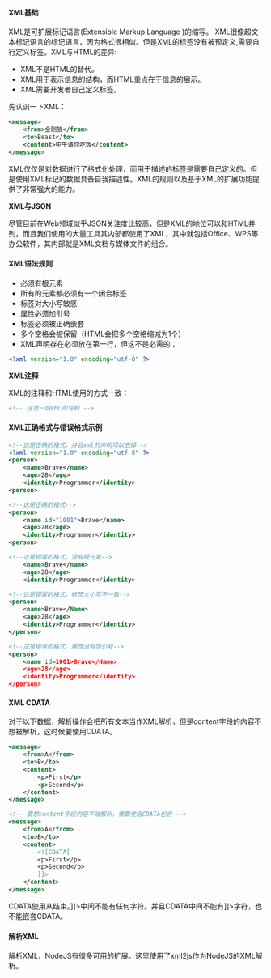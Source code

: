 #### **XML基础**

XML是可扩展标记语言(Extensible Markup Language )的缩写。 XML很像超文本标记语言的标记语言，因为格式很相似。但是XML的标签没有被预定义,需要自行定义标签。XML与HTML的差异:
* XML不是HTML的替代。
* XML用于表示信息的结构，而HTML重点在于信息的展示。
* XML需要开发者自己定义标签。

先认识一下XML：

``` XML
<message>
    <from>金刚狼</from>
    <to>Beast</to>
    <content>中午请你吃饭</content>
</message>
```

XML仅仅是对数据进行了格式化处理，而用于描述的标签是需要自己定义的。但是使用XML标记的数据具备自我描述性。XML的规则以及基于XML的扩展功能提供了非常强大的能力。

**XML与JSON**

尽管目前在Web领域似乎JSON关注度比较高，但是XML的地位可以和HTML并列，而且我们使用的大量工具其内部都使用了XML，其中就包括Office、WPS等办公软件，其内部就是XML文档与媒体文件的组合。


#### **XML语法规则**
* 必须有根元素
* 所有的元素都必须有一个闭合标签
* 标签对大小写敏感
* 属性必须加引号
* 标签必须被正确嵌套
* 多个空格会被保留（HTML会把多个空格缩减为1个）
* XML声明存在必须放在第一行，但这不是必需的：

``` XML
<?xml version="1.0" encoding="utf-8" ?>
```

**XML注释**

XML的注释和HTML使用的方式一致：

``` XML
<!-- 这是一段XML的注释 -->
```

#### **XML正确格式与错误格式示例**

``` XML
<!--这是正确的格式，并且xml的声明可以去掉-->
<?xml version="1.0" encoding="utf-8" ?>
<person>
    <name>Brave</name>
    <age>28</age>
    <identity>Programmer</identity>
<person>

<!--这是正确的格式-->
<person>
    <name id="1001">Brave</name>
    <age>28</age>
    <identity>Programmer</identity>
<person>

<!--这是错误的格式，没有根元素-->
    <name>Brave</name>
    <age>28</age>
    <identity>Programmer</identity>

<!--这是错误的格式，标签大小写不一致-->
<person>
    <name>Brave</Name>
    <age>28</age>
    <identity>Programmer</identity>
</person>

<!--这是错误的格式，属性没有加引号-->
<person>
    <name id=1001>Brave</Name>
    <age>28</age>
    <identity>Programmer</identity>
</person>


```

#### **XML CDATA**

对于以下数据，解析操作会把所有文本当作XML解析，但是content字段的内容不想被解析，这时候要使用CDATA。

``` XML
<message>
    <from>A</from>
    <to>B</to>
    <content>
        <p>First</p>
        <p>Second</p>
    </content>
</message>

<!-- 要想content字段内容不被解析，需要使用CDATA包含 -->
<message>
    <from>A</from>
    <to>B</to>
    <content>
        <![CDATA[
        <p>First</p>
        <p>Second</p>
        ]]>
    </content>
</message>

```

CDATA使用从<![CDATA[开始，以]]>结束。]]>中间不能有任何字符。并且CDATA中间不能有]]>字符，也不能嵌套CDATA。


#### **解析XML**

解析XML，NodeJS有很多可用的扩展。这里使用了xml2js作为NodeJS的XML解析。
